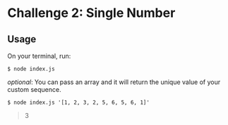 # Challenge 2: Single Number

## Usage

On your terminal, run:

`$ node index.js`

_optional_: You can pass an array and it will return the unique value of your custom sequence.

`$ node index.js '[1, 2, 3, 2, 5, 6, 5, 6, 1]'`
> 3
